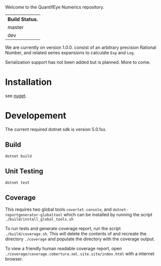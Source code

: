 Welcome to the QuantifEye Numerics repository.

<table>
	<tr>
		 <th colspan="2">Build Status.</th>
 	</tr>
 	<tr>
  		<td>master</td>
      <td><img src="https://travis-ci.com/QuantifEye/Qtfy.Net.Numerics.svg?token=4GppM9ERgowDjXBKpuH5&branch=master" alt=""/></td>
 	</tr>
	<tr>
  		<td>dev</td>
      <td><img src="https://travis-ci.com/QuantifEye/Qtfy.Net.Numerics.svg?token=4GppM9ERgowDjXBKpuH5&branch=dev" alt=""/></td>
 	</tr>
</table>

We are currently on version 1.0.0. consist of an arbitrary precision Rational Number, and related series expansions to calculate `Exp` and `Log`.



Serialization support has not been added but is planned. More to come.

# Installation
see [nuget](https://www.nuget.org/packages/Qtfy.Net.ExampleNugetRepository/).

# Developement
The current required dotnet sdk is version 5.0.1xx.

## Build
```shell
dotnet build
```
## Unit Testing
```shell
dotnet test
```
## Coverage
This requires two global tools `coverlet.console`, and `dotnet-reportgenerator-globaltool` which can be installed by running the script
`./build/install_global_tools.sh`

To run tests and generate coverage report, run the script `./build/coverage.sh`. This will delete the contents of and recreate the directory `./coverage` and populate the directory with the coverage output.

To view a friendly human readable coverage report, open `./coverage/coverage.cobertura.xml.site.site/index.html` with a internet browser.
